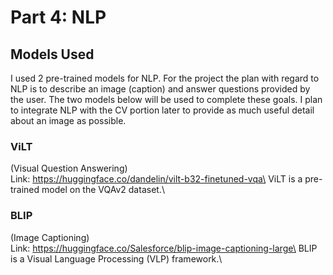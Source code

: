 # Part 4: NLP

## Models Used

I used 2 pre-trained models for NLP. For the project the plan with regard to NLP is to describe an image (caption) and answer questions provided by the user. The two models below will be used to complete these goals. I plan to integrate NLP with the CV portion later to provide as much useful detail about an image as possible.

### ViLT
(Visual Question Answering)\
Link: https://huggingface.co/dandelin/vilt-b32-finetuned-vqa\
ViLT is a pre-trained model on the VQAv2 dataset.\

### BLIP
(Image Captioning)\
Link: https://huggingface.co/Salesforce/blip-image-captioning-large\
BLIP is a Visual Language Processing (VLP) framework.\
          
